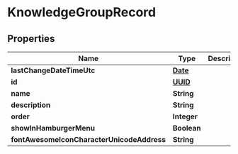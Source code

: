 
# KnowledgeGroupRecord

## Properties
Name | Type | Description | Notes
------------ | ------------- | ------------- | -------------
**lastChangeDateTimeUtc** | [**Date**](Date.md) |  | 
**id** | [**UUID**](UUID.md) |  | 
**name** | **String** |  | 
**description** | **String** |  | 
**order** | **Integer** |  | 
**showInHamburgerMenu** | **Boolean** |  |  [optional]
**fontAwesomeIconCharacterUnicodeAddress** | **String** |  |  [optional]



